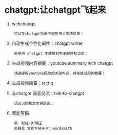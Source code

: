 # chatgpt:让chatgpt飞起来

1. webchatgpt

        可以在chatgpt提示中增加相关网络结果；

2. 自动生成个性化邮件：chatgpt writer

        能使用 chatgpt 生成整封电子邮件和消息；

3. 生成视频内容摘要：youtube summary with chatgpt

        快速提取youtube视频的关键内容，并生成简短的摘要；

4. 生成视频摘要：tactiq

5. 与chatgpt 语音交流：talk-to-chatgpt

        语音识别和文本转语音；

6. 智能写稿
   
        第一财经-DT稿王
        美联社 智能写稿平台：wordsmith